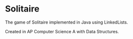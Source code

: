 # Solitaire
The game of Solitaire implemented in Java using LinkedLists. 

Created in AP Computer Science A with Data Structures. 
